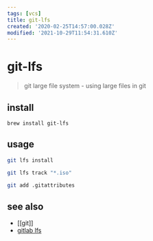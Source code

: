 ```yaml
---
tags: [vcs]
title: git-lfs
created: '2020-02-25T14:57:00.028Z'
modified: '2021-10-29T11:54:31.610Z'
---
```


# git-lfs

> git large file system - using large files in git

## install

`brew install git-lfs`

## usage

```sh
git lfs install

git lfs track "*.iso"

git add .gitattributes
```

## see also

- [[git]]
- [gitlab lfs](https://docs.gitlab.com/ee/administration/lfs/manage_large_binaries_with_git_lfs.html)

